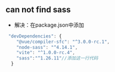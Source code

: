 ## can not find sass
- 解决：在package.json中添加
```js
 "devDependencies": {
    "@vue/compiler-sfc": "^3.0.0-rc.1",
    "node-sass": "^4.14.1",
    "vite": "^1.0.0-rc.4",
    "sass":"^1.26.11"//添加这一行代码
  }
  ```